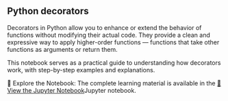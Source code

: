 ## Python decorators

Decorators in Python allow you to enhance or extend the behavior of functions without modifying their actual code. They provide a clean and expressive way to apply higher-order functions — functions that take other functions as arguments or return them.

This notebook serves as a practical guide to understanding how decorators work, with step-by-step examples and explanations.

📘 Explore the Notebook:
The complete learning material is available in the [📓 View the Jupyter Notebook](decorators.ipynb)Jupyter notebook.

